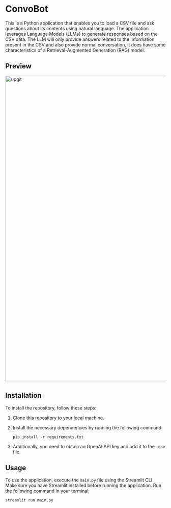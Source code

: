 # ConvoBot

This is a Python application that enables you to load a CSV file and ask questions about its contents using natural language. The application leverages Language Models (LLMs) to generate responses based on the CSV data. The LLM will only provide answers related to the information present in the CSV and also provide normal conversation, it does have some characteristics of a Retrieval-Augmented Generation (RAG) model.
## Preview
<img width="960" alt="upgit" src="https://github.com/Mohdshawezkhan/ConvoBot/assets/103235200/52cb568d-ad39-4a49-a516-63bdac4d2ee6">

## Installation

To install the repository, follow these steps:

1. Clone this repository to your local machine.
2. Install the necessary dependencies by running the following command:

   ```
   pip install -r requirements.txt
   ```
3. Additionally, you need to obtain an OpenAI API key and add it to the `.env` file.

## Usage

To use the application, execute the `main.py` file using the Streamlit CLI. Make sure you have Streamlit installed before running the application. Run the following command in your terminal:

```
streamlit run main.py
```
